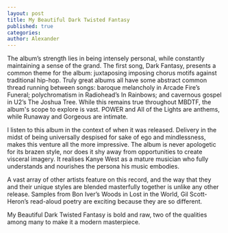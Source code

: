 ```yaml
---
layout: post
title: My Beautiful Dark Twisted Fantasy
published: true
categories:
author: Alexander
---
```


The album’s strength lies in being intensely personal, while constantly maintaining a sense of the grand. The first song, Dark Fantasy, presents a common theme for the album: juxtaposing imposing chorus motifs against traditional hip-hop. Truly great albums all have some abstract common thread running between songs: baroque melancholy in Arcade Fire’s Funeral; polychromatism in Radiohead’s In Rainbows; and cavernous gospel in U2’s The Joshua Tree. While this remains true throughout MBDTF, the album's scope to explore is vast. POWER and All of the Lights are anthems, while Runaway and Gorgeous are intimate.

I listen to this album in the context of when it was released. Delivery in the midst of being universally despised for sake of ego and mindlessness, makes this venture all the more impressive. The album is never apologetic for its brazen style, nor does it shy away from opportunities to create visceral imagery. It realises Kanye West as a mature musician who fully understands and nourishes the persona his music embodies.

A vast array of other artists feature on this record, and the way that they and their unique styles are blended masterfully together is unlike any other release. Samples from Bon Iver’s Woods in Lost in the World, Gil Scott-Heron’s read-aloud poetry are exciting because they are so different.

My Beautiful Dark Twisted Fantasy is bold and raw, two of the qualities among many to make it a modern masterpiece.

